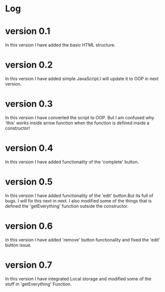 # Log
# version 0.1
In this version I have added the basic HTML structure.

# version 0.2
In this version I have added simple JavaScript.I will update it to 
OOP in next version.

# version 0.3
In this version I have converted the script to OOP. But I am confused why 'this' 
works inside arrow function when the function is defined inside a constructor!

# version 0.4
In this version I have added functionality of the 'complete' button.

# version 0.5
In this version I have added functionality of the 'edit' button.But its full of bugs.
I will fix this next in next. I also modified some of the things that is defined the 
'getEverything' function outside the constructor.

# version 0.6
In this version I have added 'remove' button functionality and fixed the 'edit' button issue.

# version 0.7
In this version I have integrated Local storage and modified some of the stuff in 'getEverything' Function.